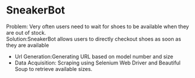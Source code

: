 <h1><a id="SneakerBot_0"></a>SneakerBot</h1>
<p>Problem: Very often users need to wait for shoes to be available when they are out of stock.<br>
Solution:SneakerBot allows users to directly checkout shoes as soon as they are available</p>
<ul>
<li>Url Generation:Generating URL based on model number and size</li>
<li>Data Acquisition: Scraping using Selenium Web Driver and Beautiful Soup to retrieve available sizes.</li>
</ul>
